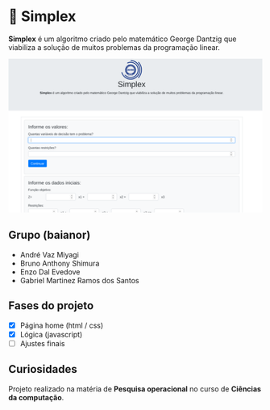  📖 Simplex
==================

**Simplex**  é um algoritmo criado pelo matemático George Dantzig que viabiliza a solução de muitos problemas da programação linear.

![magem](https://raw.githubusercontent.com/BrunoShimura/Simplex/master/simplex.png)

Grupo (baianor)
------------------------------

- André Vaz Miyagi
- Bruno Anthony Shimura
- Enzo Dal Evedove
- Gabriel Martinez Ramos dos Santos

Fases do projeto
---------------------------------

- [x] Página home (html / css)
- [X] Lógica (javascript)
- [ ] Ajustes finais

Curiosidades
----------------------------------

Projeto realizado na matéria de **Pesquisa operacional** no curso de **Ciências da computação**.
